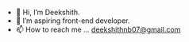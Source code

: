 - 👋 Hi, I’m Deekshith.
- 👀 I’m aspiring front-end developer.
- 📫 How to reach me ... deekshithnb07@gmail.com

<!---
deekshithnb07/deekshithnb07 is a ✨ special ✨ repository because its `README.md` (this file) appears on your GitHub profile.
You can click the Preview link to take a look at your changes.
--->

